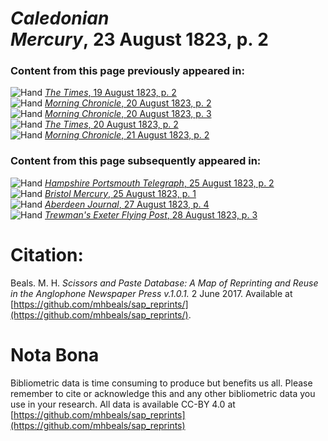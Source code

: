 # *Caledonian Mercury*, 23 August 1823, p. 2  
  
### Content from this page previously appeared in:  
![Hand](http://scissorsandpaste.net/wp-content/uploads/2017/06/smallhandpointer.png) [*The Times*, 19 August 1823, p. 2](https://mhbeals.github.io/sap_html/The-Times/The-Times-19-August-1823-p-2)  
![Hand](http://scissorsandpaste.net/wp-content/uploads/2017/06/smallhandpointer.png) [*Morning Chronicle*, 20 August 1823, p. 2](https://mhbeals.github.io/sap_html/Morning-Chronicle/Morning-Chronicle-20-August-1823-p-2)  
![Hand](http://scissorsandpaste.net/wp-content/uploads/2017/06/smallhandpointer.png) [*Morning Chronicle*, 20 August 1823, p. 3](https://mhbeals.github.io/sap_html/Morning-Chronicle/Morning-Chronicle-20-August-1823-p-3)  
![Hand](http://scissorsandpaste.net/wp-content/uploads/2017/06/smallhandpointer.png) [*The Times*, 20 August 1823, p. 2](https://mhbeals.github.io/sap_html/The-Times/The-Times-20-August-1823-p-2)  
![Hand](http://scissorsandpaste.net/wp-content/uploads/2017/06/smallhandpointer.png) [*Morning Chronicle*, 21 August 1823, p. 2](https://mhbeals.github.io/sap_html/Morning-Chronicle/Morning-Chronicle-21-August-1823-p-2)  
  
### Content from this page subsequently appeared in:  
![Hand](http://scissorsandpaste.net/wp-content/uploads/2017/06/smallhandpointer.png) [*Hampshire Portsmouth Telegraph*, 25 August 1823, p. 2](https://mhbeals.github.io/sap_html/Hampshire-Portsmouth-Telegraph/Hampshire-Portsmouth-Telegraph-25-August-1823-p-2)  
![Hand](http://scissorsandpaste.net/wp-content/uploads/2017/06/smallhandpointer.png) [*Bristol Mercury*, 25 August 1823, p. 1](https://mhbeals.github.io/sap_html/Bristol-Mercury/Bristol-Mercury-25-August-1823-p-1)  
![Hand](http://scissorsandpaste.net/wp-content/uploads/2017/06/smallhandpointer.png) [*Aberdeen Journal*, 27 August 1823, p. 4](https://mhbeals.github.io/sap_html/Aberdeen-Journal/Aberdeen-Journal-27-August-1823-p-4)  
![Hand](http://scissorsandpaste.net/wp-content/uploads/2017/06/smallhandpointer.png) [*Trewman's Exeter Flying Post*, 28 August 1823, p. 3](https://mhbeals.github.io/sap_html/Trewman's-Exeter-Flying-Post/Trewman's-Exeter-Flying-Post-28-August-1823-p-3)  


# Citation: 

Beals. M. H. *Scissors and Paste Database: A Map of Reprinting and Reuse in the Anglophone Newspaper Press v.1.0.1.* 2 June 2017. Available at [https://github.com/mhbeals/sap_reprints/](https://github.com/mhbeals/sap_reprints/). 

# Nota Bona

Bibliometric data is time consuming to produce but benefits us all. Please remember to cite or acknowledge this and any other bibliometric data you use in your research. All data is available CC-BY 4.0 at [https://github.com/mhbeals/sap_reprints](https://github.com/mhbeals/sap_reprints)